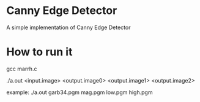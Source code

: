 # Canny Edge Detector
 A simple implementation of Canny Edge Detector

# How to run it
 gcc marrh.c

 ./a.out <input.image> <output.image0> <output.image1> <output.image2>

 example: ./a.out garb34.pgm mag.pgm low.pgm high.pgm
 